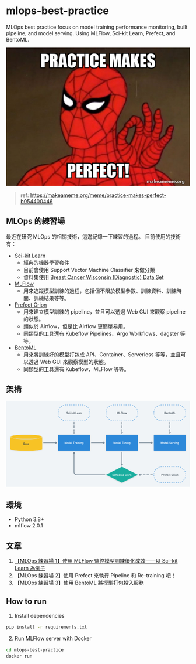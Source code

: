 # mlops-best-practice
MLOps best practice focus on model training performance monitoring, built pipeline, and model serving. Using MLFlow, Sci-kit Learn, Prefect, and BentoML.

![MLOps](resource/README-image.jpg)
> ref: https://makeameme.org/meme/practice-makes-perfect-b054400446

## MLOps 的練習場
最近在研究 MLOps 的相關技術，這邊紀錄一下練習的過程。
目前使用的技術有：
- [Sci-kit Learn](https://github.com/scikit-learn/scikit-learn)
  - 經典的機器學習套件
  - 目前會使用 Support Vector Machine Classifier 來做分類
  - 資料集使用 [Breast Cancer Wisconsin (Diagnostic) Data Set](https://scikit-learn.org/stable/modules/generated/sklearn.datasets.load_breast_cancer.html)
- [MLFlow](https://github.com/mlflow/mlflow)
  - 用來追蹤模型訓練的過程，包括但不限於模型參數、訓練資料、訓練時間、訓練結果等等。
- [Prefect Orion](https://github.com/PrefectHQ/prefect)
  - 用來建立模型訓練的 pipeline，並且可以透過 Web GUI 來觀察 pipeline 的狀態。
  - 類似於 Airflow，但是比 Airflow 更簡單易用。
  - 同類型的工具還有 Kubeflow Pipelines、Argo Workflows、dagster 等等。
- [BentoML](https://github.com/bentoml/BentoML)
  - 用來將訓練好的模型打包成 API、Container、Serverless 等等，並且可以透過 Web GUI 來觀察模型的狀態。
  - 同類型的工具還有 Kubeflow、MLFlow 等等。

## 架構
![mlops-best-practice](resource/mlops-best-practice@2x.png)
## 環境
- Python 3.8+
- mlflow 2.0.1

## 文章
1. [【MLOps 練習場 1】使用 MLFlow 監控模型訓練優化成效——以 Sci-kit Learn 為例子](https://medium.com/@NeroHin/mlops-%E7%B7%B4%E7%BF%92%E5%A0%B4-1-%E4%BD%BF%E7%94%A8-mlflow-%E7%9B%A3%E6%8E%A7%E6%A8%A1%E5%9E%8B%E8%A8%93%E7%B7%B4%E5%84%AA%E5%8C%96%E6%88%90%E6%95%88-%E4%BB%A5-sci-kit-learn-%E7%82%BA%E4%BE%8B%E5%AD%90-a4d4c3dd7145)
2. 【MLOps 練習場 2】使用 Prefect 來執行 Pipeline 和 Re-training 吧！
3. 【MLOps 練習場 3】使用 BentoML 將模型打包投入服務

## How to run
1. Install dependencies
```bash
pip install -r requirements.txt
```
2. Run MLFlow server with Docker
```bash
cd mlops-best-practice
docker run
```
